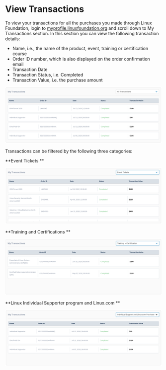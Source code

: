 # View Transactions

To view your transactions for all the purchases you made through Linux Foundation, login to [myprofile.linuxfoundation.org](https://myprofile.linuxfoundation.org) and scroll down to My Transactions section. In this section you can view the following transaction details: 

* Name, i.e., the name of the product, event, training or certification course
* Order ID number, which is also displayed on the order confirmation email 
* Transaction Date
* Transaction Status, i.e. Completed 
* Transaction Value, i.e. the purchase amount

![](<../.gitbook/assets/All Transactions.png>)

Transactions can be filtered by the following three categories:

**Event Tickets **

![](<../.gitbook/assets/Transactions - Event Tickets.png>)

**Training and Certifications **

![](<../.gitbook/assets/Transactions - Training + Certification.png>)

**Linux Individual Supporter program and Linux.com **

![](<../.gitbook/assets/Transactions Individual Supporter.png>)
